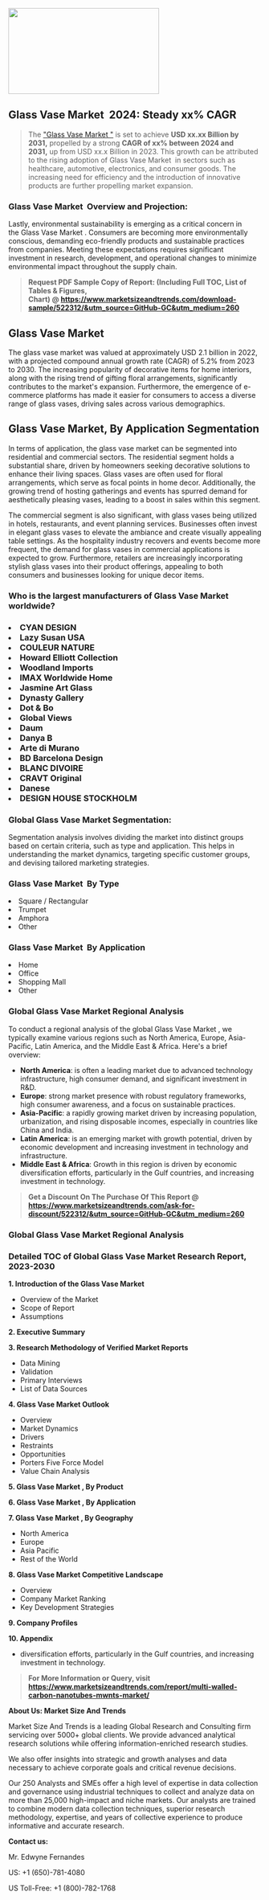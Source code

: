 <p><img class="alignnone size-medium wp-image-20088" src="https://ffe5etoiles.com/wp-content/uploads/2024/12/MST1-300x171.png" alt="" width="300" height="171" /></p><h2 id="ember46" class="ember-view reader-text-block__heading-2">Glass Vase Market &nbsp;2024: Steady&nbsp;xx% CAGR</h2><blockquote id="ember47" class="ember-view reader-text-block__blockquote">The&nbsp;<a class="app-aware-link " href="https://www.marketsizeandtrends.com/download-sample/522312/&utm_source=GitHub-GC&utm_medium=260" target="_blank" data-test-app-aware-link="">"Glass Vase Market "</a>&nbsp;is set to achieve&nbsp;<strong>USD&nbsp;xx.xx&nbsp;Billion by 2031,</strong>&nbsp;propelled by a strong&nbsp;<strong>CAGR of&nbsp;xx% between 2024 and 2031,</strong>&nbsp;up from USD xx.x Billion in 2023. This growth can be attributed to the rising adoption of&nbsp;Glass Vase Market &nbsp;in sectors such as healthcare, automotive, electronics, and consumer goods. The increasing need for efficiency and the introduction of innovative products are further propelling market expansion.</blockquote><h3 id="ember48" class="ember-view reader-text-block__heading-3">Glass Vase Market &nbsp;Overview and Projection:</h3><p id="ember49" class="ember-view reader-text-block__paragraph">Lastly, environmental sustainability is emerging as a critical concern in the&nbsp;Glass Vase Market . Consumers are becoming more environmentally conscious, demanding eco-friendly products and sustainable practices from companies. Meeting these expectations requires significant investment in research, development, and operational changes to minimize environmental impact throughout the supply chain.</p><blockquote id="ember50" class="ember-view reader-text-block__blockquote"><strong>Request PDF Sample Copy of Report: (Including Full TOC, List of Tables &amp; Figures, Chart)&nbsp;@&nbsp;<strong><a href="https://www.marketsizeandtrends.com/download-sample/522312/&utm_source=GitHub-GC&utm_medium=260" target="_blank">https://www.marketsizeandtrends.com/download-sample/522312/&utm_source=GitHub-GC&utm_medium=260</a></strong></strong></blockquote><h3 class=""> <h2>Glass Vase Market</h2><p>The glass vase market was valued at approximately USD 2.1 billion in 2022, with a projected compound annual growth rate (CAGR) of 5.2% from 2023 to 2030. The increasing popularity of decorative items for home interiors, along with the rising trend of gifting floral arrangements, significantly contributes to the market's expansion. Furthermore, the emergence of e-commerce platforms has made it easier for consumers to access a diverse range of glass vases, driving sales across various demographics.</p><h2>Glass Vase Market, By Application Segmentation</h2><p>In terms of application, the glass vase market can be segmented into residential and commercial sectors. The residential segment holds a substantial share, driven by homeowners seeking decorative solutions to enhance their living spaces. Glass vases are often used for floral arrangements, which serve as focal points in home decor. Additionally, the growing trend of hosting gatherings and events has spurred demand for aesthetically pleasing vases, leading to a boost in sales within this segment.</p><p>The commercial segment is also significant, with glass vases being utilized in hotels, restaurants, and event planning services. Businesses often invest in elegant glass vases to elevate the ambiance and create visually appealing table settings. As the hospitality industry recovers and events become more frequent, the demand for glass vases in commercial applications is expected to grow. Furthermore, retailers are increasingly incorporating stylish glass vases into their product offerings, appealing to both consumers and businesses looking for unique decor items.</p></h3><h3 id="" class="">Who is the largest manufacturers of&nbsp;Glass Vase Market worldwide?</h3><h3 class=""></Li><Li>CYAN DESIGN</Li><Li> Lazy Susan USA</Li><Li> COULEUR NATURE</Li><Li> Howard Elliott Collection</Li><Li> Woodland Imports</Li><Li> IMAX Worldwide Home</Li><Li> Jasmine Art Glass</Li><Li> Dynasty Gallery</Li><Li> Dot & Bo</Li><Li> Global Views</Li><Li> Daum</Li><Li> Danya B</Li><Li> Arte di Murano</Li><Li> BD Barcelona Design</Li><Li> BLANC DIVOIRE</Li><Li> CRAVT Original</Li><Li> Danese</Li><Li> DESIGN HOUSE STOCKHOLM</h3><h3 id="ember53" class="ember-view reader-text-block__heading-3">Global&nbsp;Glass Vase Market Segmentation:</h3><p id="ember54" class="ember-view reader-text-block__paragraph">Segmentation analysis involves dividing the market into distinct groups based on certain criteria, such as type and application. This helps in understanding the market dynamics, targeting specific customer groups, and devising tailored marketing strategies.</p><h3 id="" class="">Glass Vase Market &nbsp;By Type</h3><p></Li><Li>Square / Rectangular</Li><Li> Trumpet</Li><Li> Amphora</Li><Li> Other</p><h3 id="" class="">Glass Vase Market &nbsp;By Application</h3><p class=""></Li><Li>Home</Li><Li> Office</Li><Li> Shopping Mall</Li><Li> Other</p><h3 id="ember62" class="ember-view reader-text-block__heading-3">Global Glass Vase Market Regional Analysis</h3><p id="ember63" class="ember-view reader-text-block__paragraph">To conduct a regional analysis of the global Glass Vase Market , we typically examine various regions such as North America, Europe, Asia-Pacific, Latin America, and the Middle East &amp; Africa. Here's a brief overview:</p><ul><li><strong>North America</strong>: is often a leading market due to advanced technology infrastructure, high consumer demand, and significant investment in R&amp;D.</li><li><strong>Europe</strong>: strong market presence with robust regulatory frameworks, high consumer awareness, and a focus on sustainable practices.</li><li><strong>Asia-Pacific</strong>: a rapidly growing market driven by increasing population, urbanization, and rising disposable incomes, especially in countries like China and India.</li><li><strong>Latin America</strong>: is an emerging market with growth potential, driven by economic development and increasing investment in technology and infrastructure.</li><li><strong>Middle East &amp; Africa</strong>: Growth in this region is driven by economic diversification efforts, particularly in the Gulf countries, and increasing investment in technology.</li></ul><blockquote id="ember61" class="ember-view reader-text-block__blockquote"><strong>Get a Discount On The Purchase Of This Report @ <strong><a href="https://html-cleaner.com/" target="">https://www.marketsizeandtrends.com/ask-for-discount/522312/&utm_source=GitHub-GC&utm_medium=260</a></strong></strong></blockquote><h3 id="ember62" class="ember-view reader-text-block__heading-3">Global Glass Vase Market Regional Analysis</h3><h3 id="" class="">Detailed TOC of Global Glass Vase Market Research Report, 2023-2030</h3><p id="" class=""><strong>1. Introduction of the Glass Vase Market </strong></p><ul><li>Overview of the Market</li><li>Scope of Report</li><li>Assumptions</li></ul><p id="" class=""><strong>2. Executive Summary</strong></p><p id="" class=""><strong>3. Research Methodology of Verified Market Reports</strong></p><ul><li>Data Mining</li><li>Validation</li><li>Primary Interviews</li><li>List of Data Sources</li></ul><p id="" class=""><strong>4. Glass Vase Market Outlook</strong></p><ul><li>Overview</li><li>Market Dynamics</li><li>Drivers</li><li>Restraints</li><li>Opportunities</li><li>Porters Five Force Model</li><li>Value Chain Analysis</li></ul><p id="" class=""><strong>5. Glass Vase Market , By Product</strong></p><p id="" class=""><strong>6. Glass Vase Market , By Application</strong></p><p id="" class=""><strong>7. Glass Vase Market , By Geography</strong></p><ul><li>North America</li><li>Europe</li><li>Asia Pacific</li><li>Rest of the World</li></ul><p id="" class=""><strong>8. Glass Vase Market Competitive Landscape</strong></p><ul><li>Overview</li><li>Company Market Ranking</li><li>Key Development Strategies</li></ul><p id="" class=""><strong>9. Company Profiles</strong></p><p id="" class=""><strong>10. Appendix</strong></p><ul><li>diversification efforts, particularly in the Gulf countries, and increasing investment in technology.</li></ul><blockquote id="ember65" class="ember-view reader-text-block__blockquote"><strong>For More Information or Query, visit <strong><strong><a href="https://html-cleaner.com/" target="">https://www.marketsizeandtrends.com/report/multi-walled-carbon-nanotubes-mwnts-market/</a></strong></strong></strong></blockquote><p id="" class=""><strong>About Us: Market Size And Trends</strong></p><p id="" class="">Market Size And Trends is a leading Global Research and Consulting firm servicing over 5000+ global clients. We provide advanced analytical research solutions while offering information-enriched research studies.</p><p id="" class="">We also offer insights into strategic and growth analyses and data necessary to achieve corporate goals and critical revenue decisions.</p><p id="" class="">Our 250 Analysts and SMEs offer a high level of expertise in data collection and governance using industrial techniques to collect and analyze data on more than 25,000 high-impact and niche markets. Our analysts are trained to combine modern data collection techniques, superior research methodology, expertise, and years of collective experience to produce informative and accurate research.</p><p id="" class=""><strong>Contact us:</strong></p><p id="" class="">Mr. Edwyne Fernandes</p><p id="" class="">US: +1 (650)-781-4080</p><p id="" class="">US Toll-Free: +1 (800)-782-1768</p>
